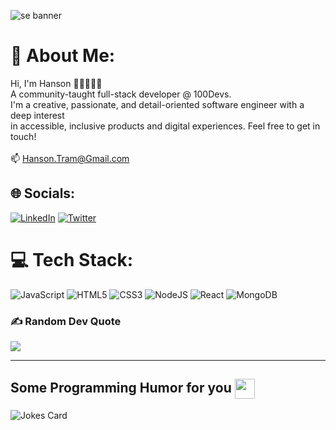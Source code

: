 ![se banner ](https://user-images.githubusercontent.com/97640502/216793381-3414c4b4-4f62-4c68-b2fb-c954dc18838e.jpeg)

  
# 💫 About Me:
Hi, I'm Hanson 👋🏽‍👨🏻‍💻 <br>A community-taught full-stack developer @ 100Devs. <br>I'm a creative, passionate, and detail-oriented software engineer with a deep interest <br>in accessible, inclusive products and digital experiences. Feel free to get in touch!<br><br>📫  Hanson.Tram@Gmail.com


## 🌐 Socials:
[![LinkedIn](https://img.shields.io/badge/LinkedIn-%230077B5.svg?logo=linkedin&logoColor=white)](https://linkedin.com/in/hansontram) [![Twitter](https://img.shields.io/badge/Twitter-%231DA1F2.svg?logo=Twitter&logoColor=white)](https://twitter.com/hansontram) 

# 💻 Tech Stack:
![JavaScript](https://img.shields.io/badge/javascript-%23323330.svg?style=for-the-badge&logo=javascript&logoColor=%23F7DF1E) ![HTML5](https://img.shields.io/badge/html5-%23E34F26.svg?style=for-the-badge&logo=html5&logoColor=white) ![CSS3](https://img.shields.io/badge/css3-%231572B6.svg?style=for-the-badge&logo=css3&logoColor=white) ![NodeJS](https://img.shields.io/badge/node.js-6DA55F?style=for-the-badge&logo=node.js&logoColor=white) ![React](https://img.shields.io/badge/react-%2320232a.svg?style=for-the-badge&logo=react&logoColor=%2361DAFB) ![MongoDB](https://img.shields.io/badge/MongoDB-%234ea94b.svg?style=for-the-badge&logo=mongodb&logoColor=white)


### ✍️ Random Dev Quote
![](https://quotes-github-readme.vercel.app/api?type=horizontal&theme=radical)

---


<h2> Some Programming Humor for you <img align ='center' src='https://raw.githubusercontent.com/rahulbanerjee26/githubProfileReadmeGenerator/main/gifs/winkFace.gif' width = '32px' height= '32px'></h2>

![Jokes Card](https://readme-jokes.vercel.app/api?theme=default)
